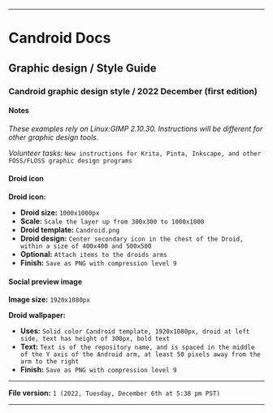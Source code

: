 
***

# Candroid Docs

## Graphic design / Style Guide

### Candroid graphic design style / 2022 December (first edition)

#### Notes

_These examples rely on Linux:GIMP 2.10.30. Instructions will be different for other graphic design tools._

_Volunteer tasks:_ `New instructions for Krita, Pinta, Inkscape, and other FOSS/FLOSS graphic design programs`

#### Droid icon

**Droid icon:**

- **Droid size:** `1000x1000px`
- **Scale:** `Scale the layer up from 300x300 to 1000x1000`
- **Droid template:** `Candroid.png`
- **Droid design:** `Center secondary icon in the chest of the Droid, within a size of 400x400 and 500x500`
- **Optional:** `Attach items to the droids arms`
- **Finish:** `Save as PNG with compression level 9`

#### Social preview image

**Image size:** `1920x1080px`

**Droid wallpaper:** 

- **Uses:** `Solid color Candroid template, 1920x1080px, droid at left side, text has height of 300px, bold text`
- **Text:** `Text is of the repository name, and is spaced in the middle of the Y axis of the Android arm, at least 50 pixels away from the arm to the right`
- **Finish:** `Save as PNG with compression level 9`

***

**File version:** `1 (2022, Tuesday, December 6th at 5:38 pm PST)`

***
